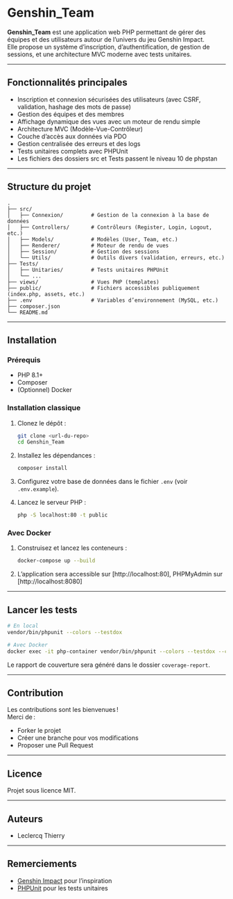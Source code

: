 # Genshin_Team

**Genshin_Team** est une application web PHP permettant de gérer des équipes et des utilisateurs autour de l’univers du jeu Genshin Impact.  
Elle propose un système d’inscription, d’authentification, de gestion de sessions, et une architecture MVC moderne avec tests unitaires.

---

## Fonctionnalités principales

- Inscription et connexion sécurisées des utilisateurs (avec CSRF, validation, hashage des mots de passe)
- Gestion des équipes et des membres
- Affichage dynamique des vues avec un moteur de rendu simple
- Architecture MVC (Modèle-Vue-Contrôleur)
- Couche d’accès aux données via PDO
- Gestion centralisée des erreurs et des logs
- Tests unitaires complets avec PHPUnit
- Les fichiers des dossiers src et Tests passent le niveau 10 de phpstan

---

## Structure du projet

```
.
├── src/
│   ├── Connexion/         # Gestion de la connexion à la base de données
│   ├── Controllers/       # Contrôleurs (Register, Login, Logout, etc.)
│   ├── Models/            # Modèles (User, Team, etc.)
│   ├── Renderer/          # Moteur de rendu de vues
│   ├── Session/           # Gestion des sessions
│   └── Utils/             # Outils divers (validation, erreurs, etc.)
├── Tests/
│   ├── Unitaries/         # Tests unitaires PHPUnit
│   └── ...
├── views/                 # Vues PHP (templates)
├── public/                # Fichiers accessibles publiquement (index.php, assets, etc.)
├── .env                   # Variables d’environnement (MySQL, etc.)
├── composer.json
└── README.md
```

---

## Installation

### Prérequis

- PHP 8.1+
- Composer
- (Optionnel) Docker

### Installation classique

1. Clonez le dépôt :

    ```bash
    git clone <url-du-repo>
    cd Genshin_Team
    ```

2. Installez les dépendances :

    ```bash
    composer install
    ```

3. Configurez votre base de données dans le fichier `.env` (voir `.env.example`).

4. Lancez le serveur PHP :
    ```bash
    php -S localhost:80 -t public
    ```

### Avec Docker

1. Construisez et lancez les conteneurs :

    ```bash
    docker-compose up --build
    ```

2. L’application sera accessible sur [http://localhost:80], PHPMyAdmin sur [http://localhost:8080]

---

## Lancer les tests

```bash
# En local
vendor/bin/phpunit --colors --testdox

# Avec Docker
docker exec -it php-container vendor/bin/phpunit --colors --testdox --coverage-html coverage-report
```

Le rapport de couverture sera généré dans le dossier `coverage-report`.

---

## Contribution

Les contributions sont les bienvenues !  
Merci de :

- Forker le projet
- Créer une branche pour vos modifications
- Proposer une Pull Request

---

## Licence

Projet sous licence MIT.

---

## Auteurs

- Leclercq Thierry

---

## Remerciements

- [Genshin Impact](https://genshin.hoyoverse.com/) pour l’inspiration
- [PHPUnit](https://phpunit.de/) pour les tests unitaires
